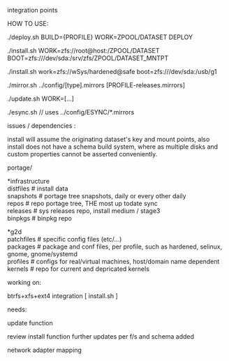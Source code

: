 integration points

HOW TO USE:

  ./deploy.sh BUILD={PROFILE} WORK=ZPOOL/DATASET DEPLOY

  ./install.sh WORK=zfs://root@host:/ZPOOL/DATASET BOOT=zfs:///dev/sda:/srv/zfs/ZPOOL/DATASET_MNTPT
  
  ./install.sh work=zfs://wSys/hardened@safe boot=zfs:///dev/sda:/usb/g1
  
  ./mirror.sh ../config/[type].mirrors [PROFILE-releases.mirrors]

  ./update.sh WORK=[...]

  ./esync.sh // uses ../config/ESYNC/*.mirrors




issues / dependencies :

  install will assume the originating dataset's key and mount points, also install does not have a schema build system, where as multiple disks and custom properties cannot be asserted conveniently. 


portage/

  *infrastructure\
  distfiles       # install data\
  snapshots       # portage tree snapshots, daily or every other daily\
  repos           # repo portage tree, THE most up todate sync\
  releases        # sys releases repo, install medium / stage3\
  binpkgs         # binpkg repo
  
  *g2d\
  patchfiles      # specific config files (etc/...)\
  packages        # package and conf files, per profile, such as hardened, selinux, gnome, gnome/systemd\
  profiles        # configs for real/virtual machines, host/domain name dependent\
  kernels         # repo for current and depricated kernels


working on:

  btrfs+xfs+ext4 integration [ install.sh ]



needs:

  update function
  
  review install function
  further updates per f/s and schema added

  network adapter mapping